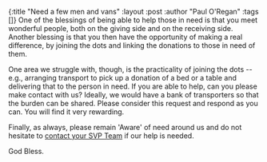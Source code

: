 {:title "Need a few men and vans"
 :layout :post
 :author "Paul O'Regan"
 :tags []}
One of the blessings of being able to help those in need is that you meet wonderful people, both on the giving side and on the receiving side. Another blessing is that you then have the opportunity of making a real difference, by joining the dots and linking the donations to those in need of them.

One area we struggle with, though, is the practicality of joining the dots -- e.g., arranging transport to pick up a donation of a bed or a table and delivering that to the person in need. If you are able to help, can you please make contact with us? Ideally, we would have a bank of transporters so that the burden can be shared. Please consider this request and respond as you can. You will find it very rewarding.

Finally, as always, please remain 'Aware' of need around us and do not hesitate to [contact your SVP Team](../../pages-output/contact/) if our help is needed.

God Bless.
